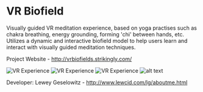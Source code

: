 # VR Biofield
Visually guided VR meditation experience, based on yoga practises such as chakra breathing, energy grounding, forming 'chi' between hands, etc. Utilizes a dynamic and interactive biofield model to help users learn and interact with visually guided meditation techniques.

Project Website - http://vrbiofields.strikingly.com/

![VR Experience](https://github.com/leweyg/vrbiofield/blob/master/articles/images/ChakraFieldEarly_Heart.jpg)
![VR Experience](https://github.com/leweyg/vrbiofield/blob/master/articles/images/early_prana_model/VRTimerAndGuide.jpg)
![VR Experience](https://github.com/leweyg/vrbiofield/blob/master/articles/images/early_prana_model/ChiBallBreath.jpg)
![alt text](https://github.com/leweyg/vrbiofield/blob/master/articles/images/HandEnergy_progress_7.png)

Developer:
Lewey Geselowitz - http://www.lewcid.com/lg/aboutme.html 
